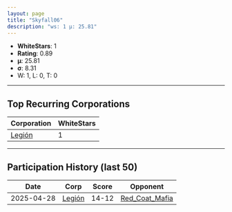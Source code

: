 ```yaml
---
layout: page
title: "Skyfall06"
description: "ws: 1 μ: 25.81"
---
```

- **WhiteStars**: 1
- **Rating**: 0.89
- **μ**: 25.81  
- **σ**: 8.31
- W: 1, L: 0, T: 0

---

## Top Recurring Corporations

| Corporation | WhiteStars |
| --- | --- |
| [Legión](https://ws.tsl.rocks/corp/50f2309d2f9e5d31b10e6b9cf5928035bc1df6f395d81adf89b10627daad0fc7/) | 1 |

---

## Participation History (last 50)

| Date | Corp | Score | Opponent |
| --- | --- | --- | --- |
| 2025-04-28 | [Legión](https://ws.tsl.rocks/corp/50f2309d2f9e5d31b10e6b9cf5928035bc1df6f395d81adf89b10627daad0fc7/) | 14-12 | [Red\_Coat\_Mafia](https://ws.tsl.rocks/corp/f5825bb96dc9d061496fcea5926a16ba159a26ccd5518f8e63583c52fb68dd29/) |